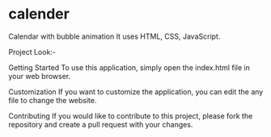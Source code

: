# calender
Calendar with bubble animation
It uses HTML, CSS, JavaScript.

Project Look:-



Getting Started
To use this application, simply open the index.html file in your web browser.

Customization
If you want to customize the application, you can edit the any file to change the website.

Contributing
If you would like to contribute to this project, please fork the repository and create a pull request with your changes.
